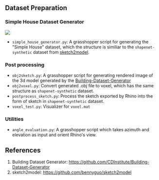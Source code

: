 ## Dataset Preparation
### Simple House Dataset Generator
![](https://raw.githubusercontent.com/Petingo/Architectural-Sketch-To-3D-Printing/master/imgs/simple-house-same-wh.gif)
- `simple_house_generator.py`: A grasshopper script for generating the "Simple House" dataset, which the structure is similiar to the `shapenet-synthetic` dataset from [sketch2model](https://github.com/bennyguo/sketch2model).

### Post processing
- `obj2sketch.py`: A grasshopper script for generating rendered image of the 3d model generated by the [Building-Dataset-Generator](https://github.com/CDInstitute/Building-Dataset-Generator)
- `obj2voxel.py`: Convert generated .obj file to voxel, which has the same structure as `shapenet-synthetic` dataset.
- `postprocess_sketch.py`: Process the sketch exported by Rhino into the form of sketch in `shapenet-synthetic` dataset.
- `voxel_test.py`: Visualizer for `voxel.mat`

### Utilities
- `angle_evaluation.py`: A grasshopper script which takes azimuth and elevation as input and orient Rhino's view.

## References
1. Building Dataset Generator: https://github.com/CDInstitute/Building-Dataset-Generator
2. sketch2model: https://github.com/bennyguo/sketch2model